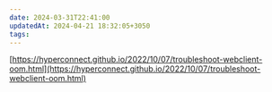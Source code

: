 ```yaml
---
date: 2024-03-31T22:41:00
updatedAt: 2024-04-21 18:32:05+3050
tags: 
---
```

[https://hyperconnect.github.io/2022/10/07/troubleshoot-webclient-oom.html](https://hyperconnect.github.io/2022/10/07/troubleshoot-webclient-oom.html)